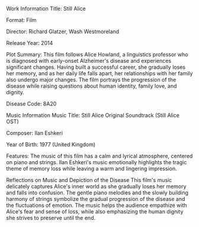 Work Information
Title: Still Alice

Format: Film

Director: Richard Glatzer, Wash Westmoreland

Release Year: 2014

Plot Summary: This film follows Alice Howland, a linguistics professor who is diagnosed with early-onset Alzheimer's disease and experiences significant changes. Having built a successful career, she gradually loses her memory, and as her daily life falls apart, her relationships with her family also undergo major changes. The film portrays the progression of the disease while raising questions about human identity, family love, and dignity.

Disease Code: 8A20

Music Information
Music Title: Still Alice Original Soundtrack (Still Alice OST)

Composer: Ilan Eshkeri

Year of Birth: 1977 (United Kingdom)

Features: The music of this film has a calm and lyrical atmosphere, centered on piano and strings. Ilan Eshkeri's music emotionally highlights the tragic theme of memory loss while leaving a warm and lingering impression.

Reflections on Music and Depiction of the Disease
This film's music delicately captures Alice's inner world as she gradually loses her memory and falls into confusion. The gentle piano melodies and the slowly building harmony of strings symbolize the gradual progression of the disease and the fluctuations of emotion. The music helps the audience empathize with Alice's fear and sense of loss, while also emphasizing the human dignity she strives to preserve until the end.

